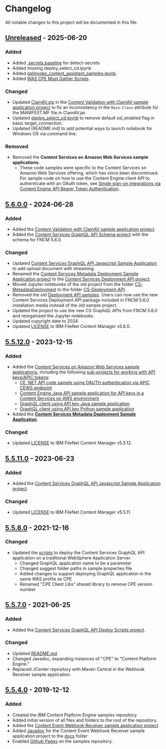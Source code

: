 # Changelog

All notable changes to this project will be documented in this file.

## [Unreleased] - 2025-06-20

### Added
- Added [.secrets.baseline](.secrets.baseline) for detect-secrets
- Added missing deploy_select_cd.ipynb
- Added [gqlinvoke_content_assistant_samples.ipynb](CS-Deployment-API/gqlinvoke_content_assistant_samples.ipynb).
- Added [WAS CPE Must Gather Scripts](MustGather).

### Changed
- Updated [ClamAV.zip](ClamAVContentValidator/files/ClamAV.zip) in the [Content Validation with ClamAV sample application project](ClamAVContentValidator) to fix an inconsistency in the `Main-Class` attribute for the MANIFEST.MF file in ClamAV.jar.
- Updated [deploy_select_cd.ipynb](CS-Deployment-API/deploy_select_cd.ipynb) to remove default ssl_enabled flag in basic target_connection.
- Updated [README.md] to add potential ways to launch notebook for Windows OS via command line.

### Removed
- Removed the **Content Services on Amazon Web Services sample applications**.
  - These code samples were specific to the Content Services on Amazon Web Services offering, which has since been discontinued. For sample code on how to use the Content Engine client API to authenticate with an OAuth token, see [Single sign-on integrations via Content Engine API Bearer Token Authentication](https://www.ibm.com/docs/en/filenet-p8-platform/5.6.0?topic=authentication-single-sign-integrations-via-content-engine-api-bearer-token).


## [5.6.0.0] - 2024-06-28

### Added
- Added the [Content Validation with ClamAV sample application project](ClamAVContentValidator).
- Added the [Content Services GraphQL API Schema project](CS-GraphQL-Schema) with the schema for FNCM 5.6.0.

### Changed
- Updated [Content Services GraphQL API Javascript Sample Application](CS-GraphQL-javascript-samples) to add upload document with streaming.
- Renamed the [Content Services Metadata Deployment Sample Application project](CS-MetadataDeployment) to the [Content Services Deployment API project](CS-Deployment-API).
- Moved Jupyter notebooks of the old project from the folder [CS-MetadataDeployment](CS-MetadataDeployment) to the folder [CS-Deployment-API](CS-Deployment-API).
- Removed the old [Deployment API samples](CS-MetadataDeployment). Users can now use the new Content Services Deployment API package included in FNCM 5.6.0 installation media instead of the old sample project.
- Updated the project to use the new CS GraphQL APIs from FNCM 5.6.0 and reorganized the Jupyter notebooks.
- Updated copyright date to 2024.
- Updated [LICENSE](LICENSE) to IBM FileNet Content Manager v5.6.0.


## [5.5.12.0] - 2023-12-15

### Added
- Added the [Content Services on Amazon Web Services sample applications](CSAWS), including the
  following [sub-projects for working with API keys/APIC tokens](CSAWS/API-key):
  - [CE .NET API code sample using OAUTH authentication via APIC CEWS endpoint](CSAWS/API-key/CE-dotNET-API-key)
  - [Content Engine Java API sample application for API keys in a Content Services on AWS environment](CSAWS/API-key/cejavaapikey)
  - [GraphQL client using API key Java sample application](CSAWS/API-key/CS-GraphQL-API-key-Java)
  - [GraphQL client using API key Python sample application](CSAWS/API-key/CS-GraphQL-API-key-Python)
- Added the [**Content Services Metadata Deployment Sample Application**](CS-MetadataDeployment).

### Changed
- Updated [LICENSE](LICENSE) to IBM FileNet Content Manager v5.5.12.


## [5.5.11.0] - 2023-06-23

### Added
- Added the [Content Services GraphQL API Javascript Sample Application project](CS-GraphQL-javascript-samples).

### Changed
- Updated [LICENSE](LICENSE) to IBM FileNet Content Manager v5.5.11.


## [5.5.8.0] - 2021-12-16

### Changed
- Updated the [scripts](CSGraphQLAPIDeployScripts) to deploy the Content Services GraphQL API
  application on a traditional WebSphere Application Server.
  - Changed GraphQL application name to be a parameter
  - Changed suggest folder paths in sample properties file
  - Added changes to support deploying GraphQL application in the same
    WAS profile as CPE
  - Renamed "CPE Client Libs" shared library to remove CPE version number


## [5.5.7.0] - 2021-06-25

### Added
- Added the [Content Services GraphQL API Deploy Scripts project](CSGraphQLAPIDeployScripts).

### Changed
- Updated [README.md](ContentEventWebhookReceiver/README.md).
- Changed Javadoc, expanding instances of "CPE" to "Content Platform Engine."
- Replaced JCenter repository with Maven Central in the Webhook Receiver sample application.


## [5.5.4.0] - 2019-12-12

### Added
- Created the IBM Content Platform Engine samples repository.
- Added initial version of all files and folders to the root of the repository.
- Added the [Content Event Webhook Receiver sample application project](ContentEventWebhookReceiver)
- Added [Javadoc](https://ibm-ecm.github.io/ibm-content-platform-engine-samples/ContentEventWebhookReceiver/) for the Content Event Webhook Receiver sample application project to the [docs](docs) folder
- Enabled [Github Pages](https://pages.github.com/) on the samples repository.

[unreleased]: https://github.com/ibm-ecm/ibm-content-platform-engine-samples/compare/v5.6.0.0...HEAD
[5.6.0.0]: https://github.com/ibm-ecm/ibm-content-platform-engine-samples/releases/tag/v5.6.0.0
[5.5.12.0]: https://github.com/ibm-ecm/ibm-content-platform-engine-samples/releases/tag/v5.5.12.0
[5.5.11.0]: https://github.com/ibm-ecm/ibm-content-platform-engine-samples/releases/tag/v5.5.11.0
[5.5.8.0]: https://github.com/ibm-ecm/ibm-content-platform-engine-samples/releases/tag/v5.5.8.0
[5.5.7.0]: https://github.com/ibm-ecm/ibm-content-platform-engine-samples/releases/tag/v5.5.7.0
[5.5.4.0]: https://github.com/ibm-ecm/ibm-content-platform-engine-samples/releases/tag/v5.5.4.0
